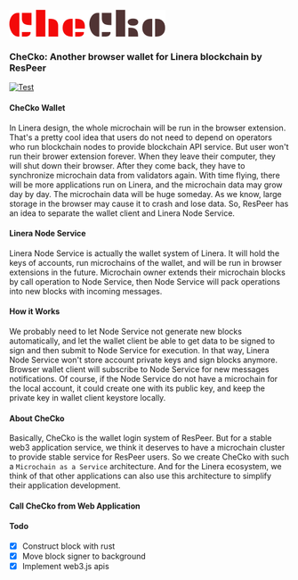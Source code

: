 ![image](src/assets/CheCko.png)

### CheCko: Another browser wallet for Linera blockchain by ResPeer

[![Test](https://github.com/respeer-ai/linera-wallet/actions/workflows/test.yml/badge.svg?branch=master)](https://github.com/respeer-ai/linera-wallet/actions/workflows/test.yml)

#### CheCko Wallet

In Linera design, the whole microchain will be run in the browser extension. That's a pretty cool idea that users do not need to depend on operators who run blockchain nodes to provide blockchain API service. But user won't run their brower extension forever. When they leave their computer, they will shut down their browser. After they come back, they have to synchronize microchain data from validators again. With time flying, there will be more applications run on Linera, and the microchain data may grow day by day. The microchain data will be huge someday. As we know, large storage in the browser may cause it to crash and lose data. So, ResPeer has an idea to separate the wallet client and Linera Node Service.

#### Linera Node Service

Linera Node Service is actually the wallet system of Linera. It will hold the keys of accounts, run microchains of the wallet, and will be run in browser extensions in the future. Microchain owner extends their microchain blocks by call operation to Node Service, then Node Service will pack operations into new blocks with incoming messages.

#### How it Works

We probably need to let Node Service not generate new blocks automatically, and let the wallet client be able to get data to be signed to sign and then submit to Node Service for execution. In that way, Linera Node Service won't store account private keys and sign blocks anymore. Browser wallet client will subscribe to Node Service for new messages notifications. Of course, if the Node Service do not have a microchain for the local account, it could create one with its public key, and keep the private key in wallet client keystore locally.

#### About CheCko

Basically, CheCko is the wallet login system of ResPeer. But for a stable web3 application service, we think it deserves to have a microchain cluster to provide stable service for ResPeer users. So we create CheCko with such a `Microchain as a Service` architecture. And for the Linera ecosystem, we think of that other applications can also use this architecture to simplify their application development.

#### Call CheCko from Web Application

#### Todo

- [x] Construct block with rust
- [x] Move block signer to background
- [x] Implement web3.js apis
